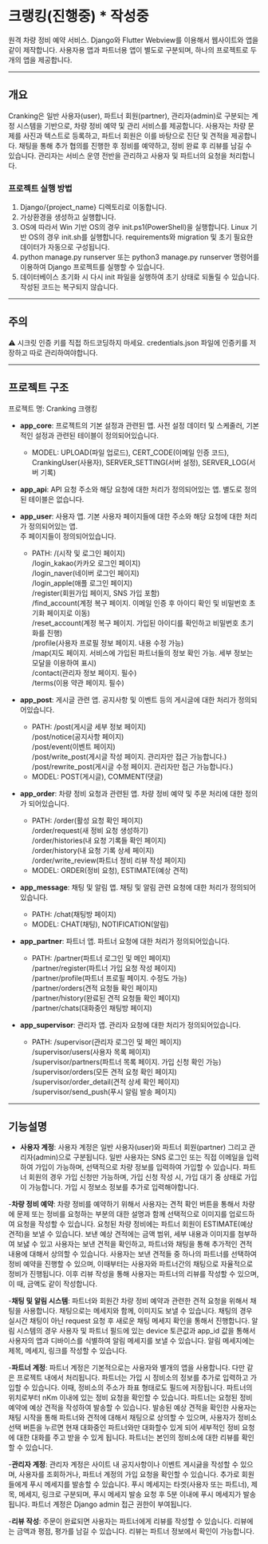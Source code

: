 # 크랭킹(진행중) * 작성중

원격 차량 정비 예약 서비스.
Django와 Flutter Webview를 이용해서 웹사이트와 앱을 같이 제작합니다.
사용자용 앱과 파트너용 앱이 별도로 구분되며, 하나의 프로젝트로 두 개의 앱을 제공합니다.

---

## 개요

Cranking은 일반 사용자(user), 파트너 회원(partner), 관리자(admin)로 구분되는 계정 시스템을 기반으로, 차량 정비 예약 및 관리 서비스를 제공합니다.
사용자는 차량 문제를 사진과 텍스트로 등록하고, 파트너 회원은 이를 바탕으로 진단 및 견적을 제공합니다.
채팅을 통해 추가 협의를 진행한 후 정비를 예약하고, 정비 완료 후 리뷰를 남길 수 있습니다.
관리자는 서비스 운영 전반을 관리하고 사용자 및 파트너의 요청을 처리합니다.

### 프로젝트 실행 방법

1. Django/{project_name} 디렉토리로 이동합니다.
2. 가상환경을 생성하고 실행합니다.
3. OS에 따라서 Win 기반 OS의 경우 init.ps1(PowerShell)을 실행합니다. Linux 기반 OS의 경우 init.sh를 실행합니다. requirements와 migration 및 초기 필요한 데이터가 자동으로 구성됩니다.
4. python manage.py runserver 또는 python3 manage.py runserver 명령어를 이용하여 Django 프로젝트를 실행할 수 있습니다.
5. 데이터베이스 초기화 시 다시 init 파일을 실행하여 초기 상태로 되돌릴 수 있습니다. 작성된 코드는 복구되지 않습니다.

---

## 주의

⚠️ 시크릿 인증 키를 직접 하드코딩하지 마세요. credentials.json 파일에 인증키를 저장하고 따로 관리하여야합니다.

---

## 프로젝트 구조

프로젝트 명: Cranking 크랭킹

- **app_core**:
프로젝트의 기본 설정과 관련된 앱. 사전 설정 데이터 및 스케줄러, 기본적인 설정과 관련된 테이블이 정의되어있습니다.
  - MODEL:
UPLOAD(파일 업로드), CERT_CODE(이메일 인증 코드), CrankingUser(사용자), SERVER_SETTING(서버 설정), SERVER_LOG(서버 기록)

- **app_api**:
API 요청 주소와 해당 요청에 대한 처리가 정의되어있는 앱. 별도로 정의된 테이블은 없습니다.

- **app_user**:
사용자 앱. 기본 사용자 페이지들에 대한 주소와 해당 요청에 대한 처리가 정의되어있는 앱.  
주 페이지들이 정의되어있습니다.
  - PATH:
/(시작 및 로그인 페이지)  
/login_kakao(카카오 로그인 페이지)  
/login_naver(네이버 로그인 페이지)  
/login_apple(애플 로그인 페이지)  
/register(회원가입 페이지, SNS 가입 포함)  
/find_account(계정 복구 페이지. 이메일 인증 후 아이디 확인 및 비밀번호 초기화 페이지로 이동)  
/reset_account(계정 복구 페이지. 가입된 아이디를 확인하고 비밀번호 초기화를 진행)  
/profile(사용자 프로필 정보 페이지. 내용 수정 가능)  
/map(지도 페이지. 서비스에 가입된 파트너들의 정보 확인 가능. 세부 정보는 모달을 이용하여 표시)  
/contact(관리자 정보 페이지. 필수)  
/terms(이용 약관 페이지. 필수)

- **app_post**:
게시글 관련 앱. 공지사항 및 이벤트 등의 게시글에 대한 처리가 정의되어있습니다.
  - PATH:
/post(게시글 세부 정보 페이지)  
/post/notice(공지사항 페이지)  
/post/event(이벤트 페이지)  
/post/write_post(게시글 작성 페이지. 관리자만 접근 가능합니다.)  
/post/rewrite_post(게시글 수정 페이지. 관리자만 접근 가능합니다.)
  - MODEL:
POST(게시글), COMMENT(댓글)

- **app_order**:
차량 정비 요청과 관련된 앱. 차량 정비 예약 및 주문 처리에 대한 정의가 되어있습니다.
  - PATH:
/order(활성 요청 확인 페이지)  
/order/request(새 정비 요청 생성하기)  
/order/histories(내 요청 기록들 확인 페이지)  
/order/history(내 요청 기록 상세 페이지)  
/order/write_review(파트너 정비 리뷰 작성 페이지)
  - MODEL:
ORDER(정비 요청), ESTIMATE(예상 견적)

- **app_message**:
채팅 및 알림 앱. 채팅 및 알림 관련 요청에 대한 처리가 정의되어있습니다.
  - PATH:
/chat(채팅방 페이지)
  - MODEL:
CHAT(채팅), NOTIFICATION(알림)

- **app_partner**:
파트너 앱. 파트너 요청에 대한 처리가 정의되어있습니다.
  - PATH:
/partner(파트너 로그인 및 메인 페이지)  
/partner/register(파트너 가입 요청 작성 페이지)  
/partner/profile(파트너 프로필 페이지. 수정도 가능)  
/partner/orders(견적 요청들 확인 페이지)  
/partner/history(완료된 견적 요청들 확인 페이지)  
/partner/chats(대화중인 채팅방 페이지)

- **app_supervisor**:
관리자 앱. 관리자 요청에 대한 처리가 정의되어있습니다.
  - PATH:
/supervisor(관리자 로그인 및 페인 페이지)  
/supervisor/users(사용자 목록 페이지)  
/supervisor/partners(파트너 목록 페이지. 가입 신청 확인 가능)  
/supervisor/orders(모든 견적 요청 확인 페이지)  
/supervisor/order_detail(견적 상세 확인 페이지)  
/supervisor/send_push(푸시 알림 발송 페이지)

---

## 기능설명

- **사용자 계정**:
사용자 계정은 일반 사용자(user)와 파트너 회원(partner) 그리고 관리자(admin)으로 구분됩니다. 일반 사용자는 SNS 로그인 또는 직접 이메일을 입력하여 가입이 가능하며, 선택적으로 차량 정보를 입력하여 가입할 수 있습니다. 파트너 회원의 경우 가입 신청만 가능하며, 가입 신청 작성 시, 가입 대기 중 상태로 가입이 가능합니다. 가입 시 정보소 정보를 추가로 입력해야합니다.

-**차량 정비 예약**:
차량 정비를 예약하기 위해서 사용자는 견적 확인 버튼을 통해서 차량에 문제 또는 정비를 요청하는 부분의 대한 설명과 함께 선택적으로 이미지를 업로드하여 요청을 작성할 수 있습니다.
요청된 차량 정비에는 파트너 회원이 ESTIMATE(예상 견적)을 보낼 수 있습니다. 보낸 예상 견적에는 금액 범위, 세부 내용과 이미지를 첨부하여 보냃 수 있고 사용자는 보낸 견적을 확인하고, 파트너와 채팅을 통해 추가적인 견적 내용에 대해서 상의할 수 있습니다.
사용자는 보낸 견적들 중 하나의 파트너를 선택하여 정비 예약을 진행할 수 있으며, 이때부터는 사용자와 파트너간의 채팅으로 자율적으로 정비가 진행됩니다.
이후 리뷰 작성을 통해 사용자는 파트너의 리뷰를 작성할 수 있으며, 이 때, 금액도 같이 작성합니다.

-**채팅 및 알림 시스템**:
파트너와 회원간 차량 정비 예약과 관련한 견적 요청을 위해서 채팅을 사용합니다. 채팅으로는 메세지와 함께, 이미지도 보낼 수 있습니다.
채팅의 경우 실시간 채팅이 아닌 request 요청 후 새로운 채팅 메세지 확인을 통해서 진행합니다.
알림 시스템의 경우 사용자 및 파트너 필드에 있는 device 토큰값과 app_id 값을 통해서 사용자의 앱과 디바이스를 식별하여 알림 메세지를 보낼 수 있습니다. 알림 메세지에는 제목, 메세지, 링크를 작성할 수 있습니다.

-**파트너 계정**:
파트너 계정은 기본적으로는 사용자와 별개의 앱을 사용합니다. 다만 같은 프로젝트 내에서 처리됩니다.
파트너는 가입 시 정비소의 정보를 추가로 입력하고 가입할 수 있습니다. 이때, 정비소의 주소가 좌표 형태로도 필드에 저장됩니다.
파트너의 위치로부터 nKm 이내에 있는 정비 요청을 확인할 수 있습니다. 파트너는 요청된 정비 예약에 예상 견적을 작성하여 발송할 수 있습니다.
발송된 예상 견적을 확인한 사용자는 채팅 시작을 통해 파트너와 견적에 대해서 채팅으로 상의할 수 있으며, 사용자가 정비소 선택 버튼을 누르면 현재 대화중인 파트너와만 대화할수 있게 되어 세부적인 정비 요청에 대한 대화를 주고 받을 수 있게 됩니다.
파트너는 본인의 정비소에 대한 리뷰를 확인할 수 있습니다.

-**관리자 계정**:
관리자 계정은 사이트 내 공지사항이나 이벤트 게시긇을 작성할 수 있으며, 사용자를 조회하거나, 파트너 계정의 가입 요청을 확인할 수 있습니다.
추가로 회원들에게 푸시 메세지를 발송할 수 있습니다. 푸시 메세지는 타겟(사용자 또는 파트너), 제목, 메세지, 링크로 구분되며, 푸시 메세지 발송 요청 후 5분 이내에 푸시 메세지가 발송됩니다.
파트너 계정은 Django admin 접근 권한이 부여됩니다.

-**리뷰 작성**:
주문이 완료되면 사용자는 파트너에게 리뷰를 작성할 수 있습니다. 리뷰에는 금액과 평점, 평가를 남길 수 있습니다.
리뷰는 파트너 정보에서 확인이 가능합니다.
